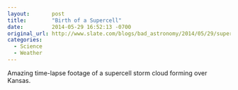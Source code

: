 ```yaml
---
layout:       post
title:        "Birth of a Supercell"
date:         2014-05-29 16:52:13 -0700
original_url: http://www.slate.com/blogs/bad_astronomy/2014/05/29/supercells_time_lapse_birth_of_huge_storm_systems.html
categories:
  - Science
  - Weather
---
```


Amazing time-lapse footage of a supercell storm cloud forming over Kansas.

